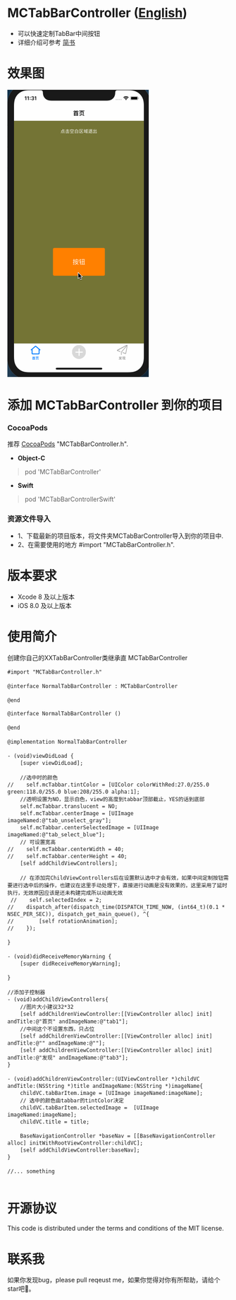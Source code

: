 
# MCTabBarController ([English](https://github.com/Ccalary/MCTabBarController/blob/master/README_EN.md))
* 可以快速定制TabBar中间按钮
* 详细介绍可参考 [简书](https://www.jianshu.com/p/5160a1b48679)

# 效果图
![效果图](https://github.com/Ccalary/MCTabBarController/blob/master/ScreenShot/tabbar.gif)

# 添加 MCTabBarController 到你的项目
### CocoaPods 
推荐 [CocoaPods](https://cocoapods.org) 
 "MCTabBarController.h".
* **Object-C** 
> pod 'MCTabBarController'
* **Swift** 
> pod 'MCTabBarControllerSwift'

### 资源文件导入
* 1、下载最新的项目版本，将文件夹MCTabBarController导入到你的项目中.
* 2、在需要使用的地方 #import "MCTabBarController.h".

# 版本要求
* Xcode 8 及以上版本
* iOS 8.0 及以上版本


# 使用简介
创建你自己的XXTabBarController类继承直 MCTabBarController
```
#import "MCTabBarController.h"

@interface NormalTabBarController : MCTabBarController

@end

```
```
@interface NormalTabBarController ()

@end

@implementation NormalTabBarController

- (void)viewDidLoad {
    [super viewDidLoad];
    
    //选中时的颜色
//    self.mcTabbar.tintColor = [UIColor colorWithRed:27.0/255.0 green:118.0/255.0 blue:208/255.0 alpha:1];
    //透明设置为NO，显示白色，view的高度到tabbar顶部截止，YES的话到底部
    self.mcTabbar.translucent = NO;
    self.mcTabbar.centerImage = [UIImage imageNamed:@"tab_unselect_gray"];
    self.mcTabbar.centerSelectedImage = [UIImage imageNamed:@"tab_select_blue"];
    // 可设置宽高
//    self.mcTabbar.centerWidth = 40;
//    self.mcTabbar.centerHeight = 40;
    [self addChildViewControllers];
    
    // 在添加完ChildViewControllers后在设置默认选中才会有效，如果中间定制按钮需要进行选中后的操作，也建议在这里手动处理下，直接进行动画是没有效果的，这里采用了延时执行，无效原因应该是还未构建完成所以动画无效
 //    self.selectedIndex = 2;
//    dispatch_after(dispatch_time(DISPATCH_TIME_NOW, (int64_t)(0.1 * NSEC_PER_SEC)), dispatch_get_main_queue(), ^{
//        [self rotationAnimation];
//    });

}

- (void)didReceiveMemoryWarning {
    [super didReceiveMemoryWarning];
    
}

//添加子控制器
- (void)addChildViewControllers{
    //图片大小建议32*32
    [self addChildrenViewController:[[ViewController alloc] init] andTitle:@"首页" andImageName:@"tab1"];
    //中间这个不设置东西，只占位
    [self addChildrenViewController:[[ViewController alloc] init] andTitle:@"" andImageName:@""];
    [self addChildrenViewController:[[ViewController alloc] init] andTitle:@"发现" andImageName:@"tab3"];
}

- (void)addChildrenViewController:(UIViewController *)childVC andTitle:(NSString *)title andImageName:(NSString *)imageName{
    childVC.tabBarItem.image = [UIImage imageNamed:imageName];
    // 选中的颜色由tabbar的tintColor决定
    childVC.tabBarItem.selectedImage =  [UIImage imageNamed:imageName];
    childVC.title = title;
    
    BaseNavigationController *baseNav = [[BaseNavigationController alloc] initWithRootViewController:childVC];
    [self addChildViewController:baseNav];
}

//... something


```

# 开源协议
This code is distributed under the terms and conditions of the MIT license.

# 联系我
如果你发现bug，please pull reqeust me，如果你觉得对你有所帮助，请给个star吧🌟。
